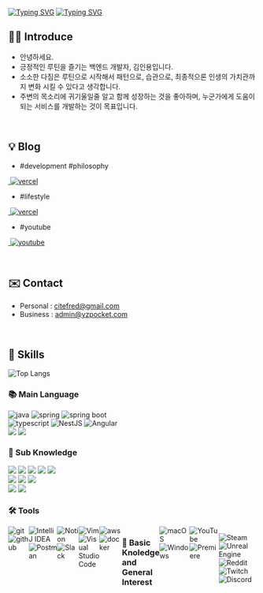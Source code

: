 <div>
<!-- ![slice](https://capsule-render.vercel.app/api?type=slice&color=auto&height=130&text=YZ%20Pocket&width=2100&fontAlign=70&rotate=13&fontAlignY=25&desc=seulzzang's%20GitHub&descAlign=70.&descAlignY=55) -->
</div>

[![Typing SVG](https://readme-typing-svg.demolab.com?font=Fira+Code&pause=1500&center=true&vCenter=true&width=1100&lines=YZPOCKET,+NEODUSOFT;Rummage+wise+ideas+from+my+pocket;I+do+love+to+share;Passion,+Happiness,+Challenges)](https://git.io/typing-svg)
[![Typing SVG](https://readme-typing-svg.demolab.com?font=Fira+Code&pause=1500&center=true&vCenter=true&width=1100&lines=Hello+guys+:p;I'm+Inyong+KIM+a+Backend+Developer;just+call+me+Fred;Feel+free+to+ask+anything)](https://git.io/typing-svg)



## 👦🏻  Introduce
* 안녕하세요. <br/>
* 긍정적인 루틴을 즐기는 백엔드 개발자, 김인용입니다. <br/>
* 소소한 다짐은 루틴으로 시작해서 패턴으로, 습관으로, 최종적으론 인생의 가치관까지 변화 시킬 수 있다고 생각합니다. <br/>
* 주변의 목소리에 귀기울일줄 알고 함께 성장하는 것을 좋아하며, 누군가에게 도움이 되는 서비스를 개발하는 것이 목표입니다. <br/>
<br/>

## 💡 Blog
* <div><p>#development #philosophy</p>
<a href="https://www.citefred.com">&nbsp;<img alt="vercel" src ="https://img.shields.io/badge/citeFred-grey?style=for-the-badge&logo=vercel"/></a>
</div>

* <div><p>#lifestyle</p>
<a href="https://www.instagram.com/citeFred">&nbsp;<img alt="vercel" src ="https://img.shields.io/badge/Instagram-%23E4405F.svg?style=for-the-badge&logo=Instagram&logoColor=white"/></a>
</div>

* <div><p>#youtube</p>
<a href="https://www.youtube.com/@user-xk2ud7nl8e">&nbsp;<img alt="youtube" src ="https://img.shields.io/badge/YouTube-%23FF0000.svg?style=for-the-badge&logo=YouTube&logoColor=white"/></a>
</div>
<br/>

## ✉️ Contact 
- Personal : citefred@gmail.com
- Business : admin@yzpocket.com
<br/>

## 💪 Skills
</div>

![Top Langs](https://github-readme-stats.vercel.app/api/top-langs/?username=yzpocket&layout=compact)

</div>

### 📚︎ Main Language
<div>
  <img alt="java" src ="https://img.shields.io/badge/Java-007396.svg?&style=for-the-badge&logo=java&logoColor=white"/>
  <img alt="spring" src ="https://img.shields.io/badge/Spring-6DB33F.svg?&style=for-the-badge&logo=spring&logoColor=white"/>
  <img alt="spring boot" src="https://img.shields.io/badge/springboot-6DB33F?style=for-the-badge&logo=springboot&logoColor=white">

</div>
<div>
  <img alt="typescript" src ="https://img.shields.io/badge/TypeScript-007396.svg?&style=for-the-badge&logo=java&logoColor=white"/>
  <img alt="NestJS" src ="https://img.shields.io/badge/NestJS-ff4c4c.svg?&style=for-the-badge&logo=nestjs&logoColor=white"/>
  <img alt="Angular" src="https://img.shields.io/badge/Angular-e22da6?style=for-the-badge&logo=angular&logoColor=white">

</div>
<div>
  <img src="https://img.shields.io/badge/oracle-F80000?style=for-the-badge&logo=oracle&logoColor=white"> 
  <img src="https://img.shields.io/badge/mysql-4479A1?style=for-the-badge&logo=mysql&logoColor=white"> 
</div>

### 📒 Sub Knowledge
<div>
  <img src="https://img.shields.io/badge/html5-E34F26?style=for-the-badge&logo=html5&logoColor=white"> 
  <img src="https://img.shields.io/badge/css-1572B6?style=for-the-badge&logo=css3&logoColor=white"> 
  <img src="https://img.shields.io/badge/javascript-F7DF1E?style=for-the-badge&logo=javascript&logoColor=black"> 
  <img src="https://img.shields.io/badge/jquery-0769AD?style=for-the-badge&logo=jquery&logoColor=white">
  <img src="https://img.shields.io/badge/bootstrap-7952B3?style=for-the-badge&logo=bootstrap&logoColor=white">
</div>
<div>
   <img src="https://img.shields.io/badge/mongoDB-47A248?style=for-the-badge&logo=MongoDB&logoColor=white">
   <img src="https://img.shields.io/badge/apache tomcat-F8DC75?style=for-the-badge&logo=apachetomcat&logoColor=white">
   <img src="https://img.shields.io/badge/nginx-%23009639.svg?style=for-the-badge&logo=nginx&logoColor=white">
</div>

<div>
  <img src="https://img.shields.io/badge/python-3776AB?style=for-the-badge&logo=python&logoColor=white">
  <img src="https://img.shields.io/badge/flask-000000?style=for-the-badge&logo=flask&logoColor=white">
</div>

### 🛠 Tools
<div style="display:flex;flex-direction: row;">
<div>
  <img alt="git" src ="https://img.shields.io/badge/git-F05032.svg?&style=for-the-badge&logo=git&logoColor=white"/>
  <img alt="github" src="https://img.shields.io/badge/github-181717?style=for-the-badge&logo=github&logoColor=white">
</div>
<div>
  <img alt="IntelliJ IDEA" src="https://img.shields.io/badge/IntelliJIDEA-000000.svg?style=for-the-badge&logo=intellij-idea&logoColor=white">
  <img alt="Postman" src="https://img.shields.io/badge/Postman-FF6C37?style=for-the-badge&logo=postman&logoColor=white">
</div>
 <div>
    <img alt="Notion" src="https://img.shields.io/badge/Notion-%23000000.svg?style=for-the-badge&logo=notion&logoColor=white">
    <img alt="Slack" src="https://img.shields.io/badge/Slack-4A154B?style=for-the-badge&logo=slack&logoColor=white">
 </div>
<div>
  <img alt="Vim" src="https://img.shields.io/badge/VIM-%2311AB00.svg?style=for-the-badge&logo=vim&logoColor=white">
  <img alt="Visual Studio Code" src="https://img.shields.io/badge/Visual%20Studio%20Code-0078d7.svg?style=for-the-badge&logo=visual-studio-code&logoColor=white">
</div>
<div>
  <img alt="aws" src ="https://img.shields.io/badge/Amazonaws-232F3E.svg?&style=for-the-badge&logo=amazonaws&logoColor=white"/>
  <img alt="docker" src ="https://img.shields.io/badge/Docker-2496ED.svg?&style=for-the-badge&logo=docker&logoColor=white"/>
</div>

### 📃 Basic Knoledge and General Interest
 <div>
   <img alt="macOS" src="https://img.shields.io/badge/mac%20os-000000?style=for-the-badge&logo=macos&logoColor=F0F0F0">
   <img alt="Windows" src="https://img.shields.io/badge/Windows-0078D6?style=for-the-badge&logo=windows&logoColor=white">
 </div>
 <div>
   <img alt="YouTube" src="https://img.shields.io/badge/YouTube-%23FF0000.svg?style=for-the-badge&logo=YouTube&logoColor=white">
   <img alt="Premiere" src="https://img.shields.io/badge/Adobe%20Premiere%20Pro-9999FF.svg?style=for-the-badge&logo=Adobe%20Premiere%20Pro&logoColor=white">
 </div>
 
 ![Steam](https://img.shields.io/badge/steam-%23000000.svg?style=for-the-badge&logo=steam&logoColor=white)
 ![Unreal Engine](https://img.shields.io/badge/unrealengine-%23313131.svg?style=for-the-badge&logo=unrealengine&logoColor=white)
 ![Reddit](https://img.shields.io/badge/Reddit-%23FF4500.svg?style=for-the-badge&logo=Reddit&logoColor=white)
 ![Twitch](https://img.shields.io/badge/Twitch-%239146FF.svg?style=for-the-badge&logo=Twitch&logoColor=white)
 ![Discord](https://img.shields.io/badge/Discord-%235865F2.svg?style=for-the-badge&logo=discord&logoColor=white)

 <!-- [![github stats](https://github-readme-stats.vercel.app/api?username={yzpocket(string)})](https://github.com/anuraghazra/github-readme-stats) -->

